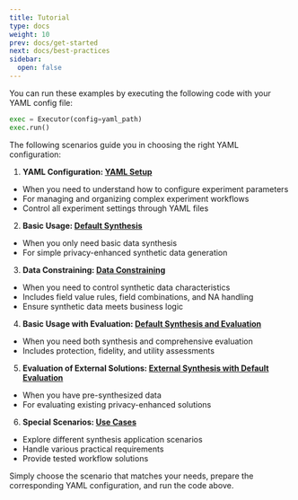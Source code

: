 ```yaml
---
title: Tutorial
type: docs
weight: 10
prev: docs/get-started
next: docs/best-practices
sidebar:
  open: false
---
```



You can run these examples by executing the following code with your YAML config file:

```python
exec = Executor(config=yaml_path)
exec.run()
```

The following scenarios guide you in choosing the right YAML configuration:

1. **YAML Configuration: [YAML Setup](./yaml-config)**

  - When you need to understand how to configure experiment parameters
  - For managing and organizing complex experiment workflows
  - Control all experiment settings through YAML files

2. **Basic Usage: [Default Synthesis](./default-synthesis)**

  - When you only need basic data synthesis
  - For simple privacy-enhanced synthetic data generation

3. **Data Constraining: [Data Constraining](./data-constraining)**

  - When you need to control synthetic data characteristics
  - Includes field value rules, field combinations, and NA handling
  - Ensure synthetic data meets business logic

4. **Basic Usage with Evaluation: [Default Synthesis and Evaluation](./default-synthesis-default-evaluation)**

  - When you need both synthesis and comprehensive evaluation
  - Includes protection, fidelity, and utility assessments

5. **Evaluation of External Solutions: [External Synthesis with Default Evaluation](./external-synthesis-default-evaluation)**

  - When you have pre-synthesized data
  - For evaluating existing privacy-enhanced solutions

6. **Special Scenarios: [Use Cases](./use-cases)**

  - Explore different synthesis application scenarios
  - Handle various practical requirements
  - Provide tested workflow solutions


Simply choose the scenario that matches your needs, prepare the corresponding YAML configuration, and run the code above.